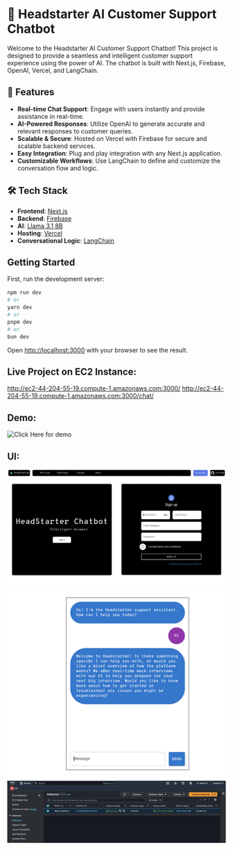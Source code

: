 # 🤖 Headstarter AI Customer Support Chatbot

Welcome to the Headstarter AI Customer Support Chatbot! This project is designed to provide a seamless and intelligent customer support experience using the power of AI. The chatbot is built with Next.js, Firebase, OpenAI, Vercel, and LangChain.

## 🚀 Features

- **Real-time Chat Support**: Engage with users instantly and provide assistance in real-time.
- **AI-Powered Responses**: Utilize OpenAI to generate accurate and relevant responses to customer queries.
- **Scalable & Secure**: Hosted on Vercel with Firebase for secure and scalable backend services.
- **Easy Integration**: Plug and play integration with any Next.js application.
- **Customizable Workflows**: Use LangChain to define and customize the conversation flow and logic.

## 🛠️ Tech Stack

- **Frontend**: [Next.js](https://nextjs.org/)
- **Backend**: [Firebase](https://firebase.google.com/)
- **AI**: [Llama 3.1 8B](https://openrouter.ai/models/meta-llama/llama-3.1-8b-instruct:free)
- **Hosting**: [Vercel](https://vercel.com/)
- **Conversational Logic**: [LangChain](https://langchain.com/)

## Getting Started

First, run the development server:

```bash
npm run dev
# or
yarn dev
# or
pnpm dev
# or
bun dev
```

Open [http://localhost:3000](http://localhost:3000) with your browser to see the result.


## Live Project on EC2 Instance:
http://ec2-44-204-55-19.compute-1.amazonaws.com:3000/
http://ec2-44-204-55-19.compute-1.amazonaws.com:3000/chat/

## Demo:
![Click Here for demo](https://www.youtube.com/watch?v=6FhqInrrpDE)

## UI:
![Main UI](public/mainui.png)
![Chatbot UI](public/chatbotui.png)
![EC2](public/ec2.png)

